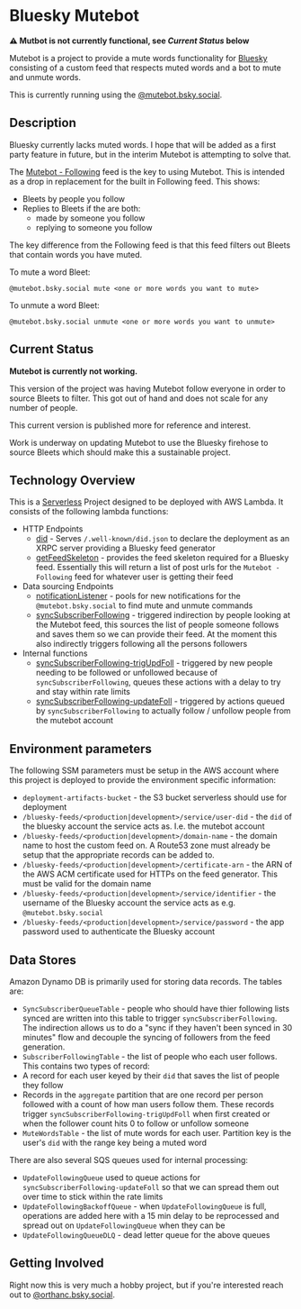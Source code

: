 # Bluesky Mutebot

**⚠️ Mutbot is not currently functional, see *Current Status* below**

Mutebot is a project to provide a mute words functionality for [Bluesky](https://bsky.app) consisting of a custom feed that respects muted words and a bot to mute and unmute words.

This is currently running using the [@mutebot.bsky.social](https://bsky.app/profile/mutebot.bsky.social).

## Description

Bluesky currently lacks muted words. I hope that will be added as a first party feature in future, but in the interim Mutebot is attempting to solve that.

The [Mutebot - Following](https://bsky.app/profile/did:plc:k626emd4xi4h3wxpd44s4wpk/feed/pkiiapsnaqxs) feed is the key to using Mutebot. This is intended as a drop in replacement for the built in Following feed. This shows:
* Bleets by people you follow
* Replies to Bleets if the are both:
  * made by someone you follow
  * replying to someone you follow

The key difference from the Following feed is that this feed filters out Bleets that contain words you have muted.

To mute a word Bleet:

```
@mutebot.bsky.social mute <one or more words you want to mute>
```

To unmute a word Bleet:

```
@mutebot.bsky.social unmute <one or more words you want to unmute>
```

## Current Status

**Mutebot is currently not working.**

This version of the project was having Mutebot follow everyone in order to source Bleets to filter. This got out of hand and does not scale for any number of people.

This current version is published more for reference and interest.

Work is underway on updating Mutebot to use the Bluesky firehose to source Bleets which should make this a sustainable project.

## Technology Overview

This is a [Serverless](https://serverless.com/) Project designed to be deployed with AWS Lambda. It consists of the following lambda functions:
* HTTP Endpoints
  * [did](src/endpoints/did/index.ts) - Serves `/.well-known/did.json` to declare the deployment as an XRPC server providing a Bluesky feed generator
  * [getFeedSkeleton](src/endpoints/getFeedSkeleton/index.ts) - provides the feed skeleton required for a Bluesky feed. Essentially this will return a list of post urls for the `Mutebot - Following` feed for whatever user is getting their feed
* Data sourcing Endpoints
  * [notificationListener](src/endpoints/notificationListener/index.ts) - pools for new notifications for the `@mutebot.bsky.social` to find mute and unmute commands
  * [syncSubscriberFollowing](src/endpoints/syncSubscriberFollowing/index.ts) - triggered indirection by people looking at the Mutebot feed, this sources the list of people someone follows and saves them so we can provide their feed. At the moment this also indirectly triggers following all the persons followers
* Internal functions
  * [syncSubscriberFollowing-trigUpdFoll](src/endpoints/syncSubscriberFollowing/triggerUpdateFollowing.ts) - triggered by new people needing to be followed or unfollowed because of `syncSubscriberFollowing`, queues these actions with a delay to try and stay within rate limits
  * [syncSubscriberFollowing-updateFoll](src/endpoints/syncSubscriberFollowing/updateFollowing.ts) - triggered by actions queued by `syncSubscriberFollowing` to actually follow / unfollow people from the mutebot account

## Environment parameters

The following SSM parameters must be setup in the AWS account where this project is deployed to provide the environment specific information:
* `deployment-artifacts-bucket` - the S3 bucket serverless should use for deployment
* `/bluesky-feeds/<production|development>/service/user-did` - the `did` of the bluesky account the service acts as. I.e. the mutebot account
* `/bluesky-feeds/<production|development>/domain-name` - the domain name to host the custom feed on. A Route53 zone must already be setup that the appropriate records can be added to.
* `/bluesky-feeds/<production|development>/certificate-arn` - the ARN of the AWS ACM certificate used for HTTPs on the feed generator. This must be valid for the domain name
* `/bluesky-feeds/<production|development>/service/identifier` - the username of the Bluesky account the service acts as e.g. `@mutebot.bsky.social`
* `/bluesky-feeds/<production|development>/service/password` - the app password used to authenticate the Bluesky account 


## Data Stores

Amazon Dynamo DB is primarily used for storing data records. The tables are:
* `SyncSubscriberQueueTable` - people who should have thier following lists synced are written into this table to trigger `syncSubscriberFollowing`. The indirection allows us to do a "sync if they haven't been synced in 30 minutes" flow and decouple the syncing of followers from the feed generation.
*  `SubscriberFollowingTable` - the list of people who each user follows. This contains two types of record:
  * A record for each user keyed by their `did` that saves the list of people they follow
  * Records in the `aggregate` partition that are one record per person followed with a count of how man users follow them. These records trigger `syncSubscriberFollowing-trigUpdFoll` when first created or when the follower count hits 0 to follow or unfollow someone
* `MuteWordsTable` - the list of mute words for each user. Partition key is the user's `did` with the range key being a muted word

There are also several SQS queues used for internal processing:
* `UpdateFollowingQueue` used to queue actions for `syncSubscriberFollowing-updateFoll` so that we can spread them out over time to stick within the rate limits
* `UpdateFollowingBackoffQueue` - when `UpdateFollowingQueue` is full, operations are added here with a 15 min delay to be reprocessed and spread out on `UpdateFollowingQueue` when they can be
* `UpdateFollowingQueueDLQ` - dead letter queue for the above queues

## Getting Involved

Right now this is very  much a hobby project, but if you're interested reach out to [@orthanc.bsky.social](https://bsky.app/profile/orthanc.bsky.social).